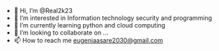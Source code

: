- 👋 Hi, I’m @Real2k23
- 👀 I’m interested in Information technology security and programming
- 🌱 I’m currently learning python and cloud computing
- 💞️ I’m looking to collaborate on ...
- 📫 How to reach me eugeniaasare2030@gmail.com

<!---
Real2k23/Real2k23 is a ✨ special ✨ repository because its `README.md` (this file) appears on your GitHub profile.
You can click the Preview link to take a look at your changes.
--->
